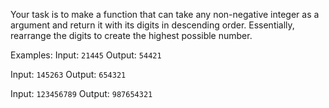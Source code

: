 Your task is to make a function that can take any non-negative integer as a argument and return it with its digits in descending order. Essentially, rearrange the digits to create the highest possible number.

Examples:
Input: `21445` Output: `54421`

Input: `145263` Output: `654321`

Input: `123456789` Output: `987654321`